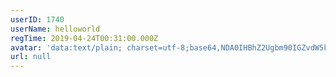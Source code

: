 ```yaml
---
userID: 1740
userName: helloworld
regTime: 2019-04-24T00:31:00.000Z
avatar: 'data:text/plain; charset=utf-8;base64,NDA0IHBhZ2Ugbm90IGZvdW5kCg=='
url: null
---
```



